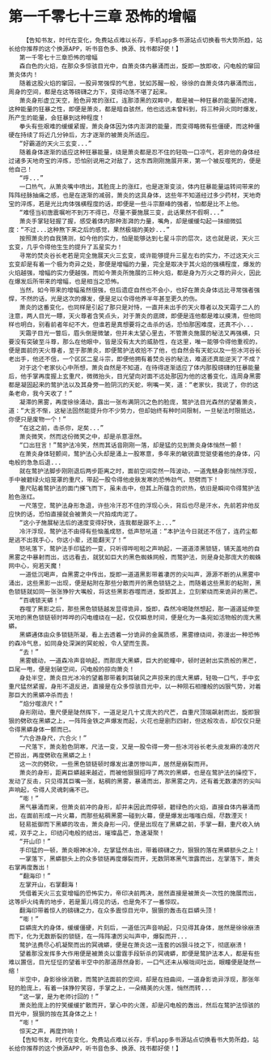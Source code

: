 # 第一千零七十三章 恐怖的增幅
        【告知书友，时代在变化，免费站点难以长存，手机app多书源站点切换看书大势所趋，站长给你推荐的这个换源APP，听书音色多、换源、找书都好使！】
       第一千零七十三章恐怖的增幅
       森白色的火焰，在那众多惊骇目光中，自萧炎体内暴涌而出，旋即一放即收，闪电般的窜回萧炎体内！
       随着这股火焰的窜回，一股异常强悍的气息，犹如苏醒一般，徐徐的自萧炎体内暴涌而出，周身的空间，都是在这等磅礴之力下，变得动荡不堪了起来。
       萧炎身形虚立天空，脸色异常的涨红，连那漆黑的双眸中，都是被一种狂暴的能量所遮掩，这种能量的狂暴之性，即便是萧炎，都是暗自骇然，他也远远未曾料到，将三种异火同时爆发，所产生的能量，会狂暴到这种程度！
       拳头有些艰难的缓缓紧握，萧炎身体因为体内澎湃的能量，而变得略微有些僵硬，而这种僵硬在持续了将近几分钟后，方才逐渐的被萧炎所适应。
       “好霸道的天火三玄变...”
       随着身体逐渐的适应这种狂暴能量，绕是萧炎都是忍不住的轻吸一口凉气，若非他的身体经过诸多天地奇宝的淬炼，恐怕别说用之对敌了，这东西刚刚施展开来，第一个被反噬死的，便是他自己！
       “呼...”
       一口热气，从萧炎嘴中喷出，其脸庞上的涨红，也是逐渐变淡，体内狂暴能量运转间带来的阵阵经脉抽痛之感，也是在逐渐的减弱，萧炎的这具身体，这些年不知道经过多少药材，天地奇宝的淬炼，若是光比肉体强横程度的话，即便是一些斗宗巅峰的强者，怕都是比不上他。
       “难怪当初唐震嘱咐不到万不得已，尽量不要施展三变，此话果然不假啊...”
       萧炎手掌轻轻握了握，感受着体内那种澎湃的力量，嘴角，却是缓缓勾起一抹细微弧度：“不过...这种熬下来之后的感觉，果然极端的美妙...”
       按照萧炎的自我猜测，如今他的实力，怕是能够达到七星斗宗的层次，这也就是说，天火三玄变，几乎令得他生生的提升了五星实力！
       寻常的焚炎谷长老若是完全施展天火三玄变，或许能够提升三星左右的实力，不过这天火三玄变却是有着一个极为奇异之处，那便是增幅的力量，完全是取决于其火焰的强横程度，爆发的火焰越强，增幅的实力便越强，而如今萧炎所施展的三种火焰，都是身为万火之尊的异火，因此在爆发后所带来的增幅，也是相当之恐怖。
       当然，如今带来的增幅虽然很强，但后遗症自然也不会小，也好在萧炎身体远比寻常强者强悍，不然的话，光是这次的爆发，便是足以令得他养半年甚至更久的伤。
       萧炎的这番变化，也同样是引起了那只是对恃，一直并未出手的天火尊者以及天霜子二人的注意，两人目光一瞟，天火尊者含笑点头，对于萧炎的底牌，即便是连他都是难以摸清，但他同样也明白，别看前者年纪不大，但谁若是真想要将之击杀的话，恐怕那困难度，还真不小...
       天霜子目光一瞥后，眉头倒是微皱，但并未太望心里去，不管萧炎施展的秘法又再强横，只要没有突破至斗尊，那么在他眼中，皆是没有太大的威胁性，在这里，唯一能够令得他重视的，便是面前的天火尊者，至于那萧炎，即便鹜护法收拾不了他，也自然会有天蛇以及一些冰河谷长老出手，他还不信，一个区区二星斗宗，即便他拥有着焚炎谷的秘法，难道还真能逆天了不成？
       对于这个老家伙心中所想，萧炎自然是不知道，在待得逐渐适应了体内那股磅礴的狂暴能量后，他手掌再度握上玄重尺，微微抬头，目光望向对面不远处那因为他的这番变化，连周身黑雾都是凝固起来的鹜护法以及其身旁一脸阴沉的天蛇，咧嘴一笑，道：“老家伙，我说了，你的这条老命，我今天收了！”
       凝滞的黑雾，再度徐徐涌动，露出一张布满阴沉之色的脸庞，鹜护法目光森然的望着萧炎，道：“大言不惭，这秘法固然能提升你不少势力，但却始终有种时间限制，一旦秘法时限抵达，你便只是废物一个！”
       “在这之前，击杀你，足矣...”
       萧炎微笑，然而这份微笑之中，却是杀意凛然。
       “口出狂言！”鹜护法冷笑，然而其话音刚刚一落，却是猛的见到萧炎身体悄然一颤！
       在萧炎身体轻颤间，鹜护法心头却是涌上一股寒意，多年来的敏锐直觉驱使着他的身体，闪电般的急急后退...
       就在鹜护法脚步刚刚退后两步距离之时，面前空间突然一阵波动，一道鬼魅身影悄然浮现，手中被碧绿火焰笼罩的重尺，带起一股令得他皮肤发寒的恐怖劲气，怒劈而下！
       重尺贴着鹜护法的面门搽飞而下，虽未击中，但其上所蕴含的炽热，依旧是瞬间令得鹜护法脸色涨红。
       一尺落空，鹜护法身形急退，许些冷汗忍不住的浮现心头，背后也尽是汗水，先前若非他反应快的话，恐怕直接就会被萧炎一尺拍成肉泥了。
       “这小子施展秘法后的速度变得好快，连我都是跟不上...”
       冷汗浮现，鹜护法不由得有些恼羞成怒，低声怒吼道：“本护法今日就还不信了，连药尘都是逃不出我手心，你这小辈，还能翻天了！”
       怒吼落下，鹜护法手印猛的一变，只听得哗啦啦之声响起，一道道漆黑锁链，铺天盖地的自黑雾之中暴射而出，远远看去，就犹如巨大的黑色蜘蛛网般，而鹜护法，则是身处那庞大的蜘蛛网中心，宛若天魔！
       一道低沉喝声，自黑雾之中传出，旋即一道道黑影带着凄厉的尖叫声，源源不断的从黑雾中涌出，这些黑影一出现，便是粘附在那些分散而开的黑色锁链之上，而随着这些黑影的粘附，黑色锁链就如同一张张狰狞大嘴般，将这些黑影吞噬而进，旋即其上，立刻萦绕而来诡异的黑芒。
       “百魂锁天蟒！”
       吞噬了黑影之后，那些黑色锁链越发显得诡异，旋即，森然冷喝陡然想起，那一道道延伸至天地的黑色锁链顿时哗哗的闪电缠绕在一起，仅仅瞬息时间，便是化为一条宛如活物般的庞大黑蟒。
       黑蟒通体由众多锁链所凝，看上去透着一分诡异的金属质感，黑雾缭绕间，弥漫出一种恐怖的森冷气息，如同身处深渊的冥蛇般，令人望而生畏。
       “去！”
       黑雾蠕动，一道森冷声音响起，而那庞大黑蟒，巨大的蛇瞳中，顿时迸射出实质般的黑芒，巨尾一甩，便是划破空间，闪电般的掠向萧炎！
       身处半空，萧炎目光冰冷的望着那带着刺耳破风之声掠来的庞大黑蟒，轻吸一口气，手中玄重尺猛然紧握，身形不退反进，直接是在众多惊骇目光中，以一种陨石相撞般的凶狠气势，对着那巨大的黑蟒冲杀而去！
       “焰分噬浪尺！”
       身形刚动，重尺便是陡然挥下，一道足足几十丈庞大的尺芒，自重尺顶端飙射而出，旋即狠狠的劈砍在黑蟒之上，一阵阵金铁之声爆发而起，火花也是剧烈四射，但这般攻击，却仅仅只是令得黑蟒身体一颤而已。
       “六合游身尺，六合火！”
       一尺落下，萧炎脸色阴寒，尺法一变，又是一股令得一旁一些冰河谷长老头皮发麻的凌厉尺芒掠出，再度劈砍在黑蟒之上！
       这一次的劈砍，一些黑色锁链顿时爆发出凄厉惨叫声，居然是崩裂而开。
       萧炎的身形，距离巨蟒越来越近，而被他狠狠招呼了两次的黑蟒，也是在鹜护法的操控下，发动了反击，只见得其巨嘴一张，粘稠的黑雾，暴涌而出，那黑雾之内，还有着无数凄厉的尖叫声响起，令得人灵魂刺痛不已。
       “嘭！”
       黑气暴涌而来，但萧炎前冲的身形，却并未因此而停顿，碧绿色的火焰，直接自体内暴涌而出，在面前形成一片火幕，而那些粘稠黑雾一碰到火幕，便是爆发出嗤嗤白烟，尽数湮灭！
       轻易抵御而下黑蟒的攻击，萧炎身形一闪，便是出现在了黑蟒之前，手掌一翻，重尺收入纳戒，双手之上，印结闪电般的结出，璀璨晶芒，急速凝聚！
       “开山印！”
       手印猛的一顿，萧炎眼神冰冷，左掌猛然击出，带着磅礴之力，狠狠的落在黑蟒额头之上！
       一掌落下，黑蟒额头上的众多锁链再度爆裂而开，无数阴寒黑气泄露而出，左掌落下，萧炎右掌再度轰出！
       “翻海印！”
       左掌开山，右掌翻海！
       凭借着天火三玄变增幅的恐怖实力，帝印决前两决，居然直接是被萧炎一次性的施展而出，这等炉火纯青的地步，若是薰儿得见的话，也是免不了一番惊叹。
       翻海印带着惊人的磅礴之力，在众多震惊目光中，狠狠的轰击在巨蟒头顶！
       “嘭！”
       巨蟒庞大的身体，缓缓僵硬，片刻后，一道低沉声音响起，只见得其身体，居然是徐徐崩溃而下，化为无数断裂的锁链，在一阵阵凄厉尖叫声中，爆裂而开...
       鹜护法费尽心机凝聚而出的冥魂蟒，便是在萧炎这一连套的凶狠斗技之下，彻底崩溃！
       望着那没发挥多大作用便是被萧炎以雷霆手段斩杀的冥魂蟒，即便是鹜护法本人，都是有些难以置信，目光怔怔的望着半空中的那道昂然身影，一口气还未从喉咙间吐出，眼瞳便是陡然一缩！
       半空中，身影徐徐消散，而鹜护法面前的空间，却是在扭曲间，一道身影诡异浮现，那张年轻的脸庞上，有着一抹狰狞笑容，手掌之上，一朵精美的火莲，悄然而转...
       “这一掌，是为老师讨回的！”
       萧炎脸庞上的狞笑缓缓扩散而开，掌心中的火莲，却是闪电般的轰出，然后在鹜护法惊骇的目光中，狠狠的按在其身体之上！
       “嘭！”
       惊天之声，再度炸响！
       【告知书友，时代在变化，免费站点难以长存，手机app多书源站点切换看书大势所趋，站长给你推荐的这个换源APP，听书音色多、换源、找书都好使！】